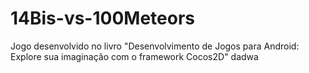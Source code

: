 # 14Bis-vs-100Meteors
Jogo desenvolvido no livro "Desenvolvimento de Jogos para Android: Explore sua imaginação com o framework Cocos2D"
dadwa
